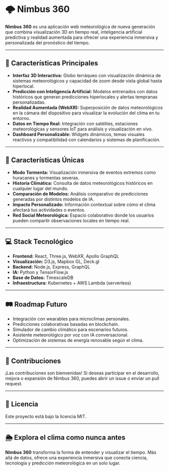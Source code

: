 # 🌩️ Nimbus 360

**Nimbus 360** es una aplicación web meteorológica de nueva generación que combina visualización 3D en tiempo real, inteligencia artificial predictiva y realidad aumentada para ofrecer una experiencia inmersiva y personalizada del pronóstico del tiempo.

---

## 🚀 Características Principales

- **Interfaz 3D Interactiva:** Globo terráqueo con visualización dinámica de sistemas meteorológicos y capacidad de zoom desde vista global hasta hiperlocal.
- **Predicción con Inteligencia Artificial:** Modelos entrenados con datos históricos que generan predicciones hiperlocales y alertas tempranas personalizadas.
- **Realidad Aumentada (WebXR):** Superposición de datos meteorológicos en la cámara del dispositivo para visualizar la evolución del clima en tu entorno.
- **Datos en Tiempo Real:** Integración con satélites, estaciones meteorológicas y sensores IoT para análisis y visualización en vivo.
- **Dashboard Personalizable:** Widgets dinámicos, temas visuales reactivos y compatibilidad con calendarios y sistemas de planificación.

---

## 🧠 Características Únicas

- **Modo Tormenta:** Visualización inmersiva de eventos extremos como huracanes y tormentas severas.
- **Historia Climática:** Consulta de datos meteorológicos históricos en cualquier lugar del mundo.
- **Comparación de Modelos:** Análisis comparativo de predicciones generadas por distintos modelos de IA.
- **Impacto Personalizado:** Información contextual sobre cómo el clima afectará tus actividades o eventos.
- **Red Social Meteorológica:** Espacio colaborativo donde los usuarios pueden compartir observaciones locales en tiempo real.

---

## 💻 Stack Tecnológico

- **Frontend:** React, Three.js, WebXR, Apollo GraphQL
- **Visualización:** D3.js, Mapbox GL, Deck.gl
- **Backend:** Node.js, Express, GraphQL
- **IA:** Python y TensorFlow.js
- **Base de Datos:** TimescaleDB
- **Infraestructura:** Kubernetes + AWS Lambda (serverless)

---

## 🛤️ Roadmap Futuro

- Integración con wearables para microclimas personales.
- Predicciones colaborativas basadas en blockchain.
- Simulador de cambio climático para escenarios futuros.
- Asistente meteorológico por voz con IA conversacional.
- Optimización de sistemas de energía renovable según el clima.

---

## 🤝 Contribuciones

¡Las contribuciones son bienvenidas! Si deseas participar en el desarrollo, mejora o expansión de Nimbus 360, puedes abrir un issue o enviar un pull request.

---

## 📄 Licencia

Este proyecto está bajo la licencia MIT.

---

## 🌦️ Explora el clima como nunca antes

**Nimbus 360** transforma la forma de entender y visualizar el tiempo. Más allá de datos, ofrece una experiencia inmersiva que conecta ciencia, tecnología y predicción meteorológica en un solo lugar.
